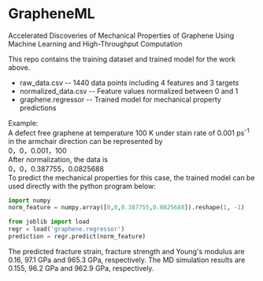 # GrapheneML
Accelerated Discoveries of Mechanical Properties of Graphene Using Machine Learning and High-Throughput Computation

This repo contains the training dataset and trained model for the work above. 
- raw_data.csv
-- 1440 data points including 4 features and 3 targets
- normalized_data.csv
-- Feature values normalized between 0 and 1
- graphene.regressor
-- Trained model for mechanical property predictions

Example:  
A defect free graphene at temperature 100 K under stain rate of 0.001 ps<sup>-1</sup> in the armchair direction can be represented by  
0，0，0.001，100  
After normalization, the data is  
0，0，0.387755，0.0825688  
To predict the mechanical properties for this case, the trained model can be used directly with the python program below:
```python
import numpy
norm_feature = numpy.array([0,0,0.387755,0.0825688]).reshape(1, -1)

from joblib import load
regr = load('graphene.regressor')
prediction = regr.predict(norm_feature)
```
The predicted fracture strain, fracture strength and Young's modulus are 0.16, 97.1 GPa and 965.3 GPa, respectively. The MD simulation results are 0.155, 96.2 GPa and 962.9 GPa, respectively.
